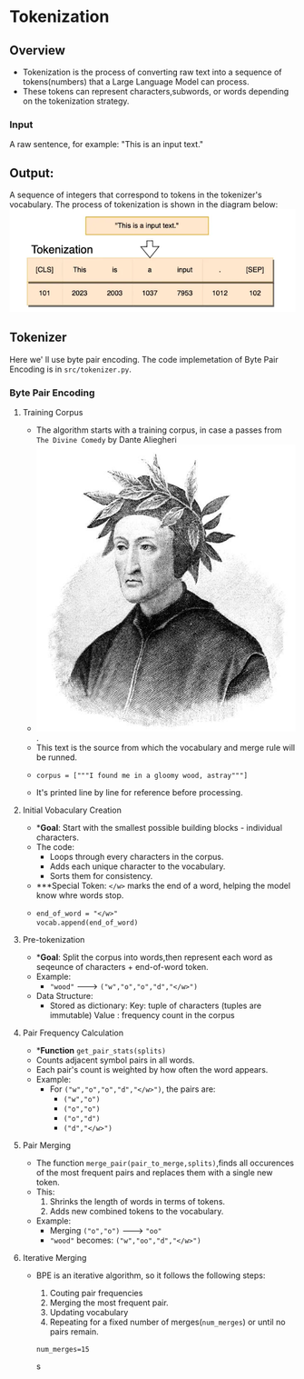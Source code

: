 # Tokenization

## Overview
- Tokenization is the process of converting raw text into a sequence of tokens(numbers) that a Large Language Model can process.
- These tokens can represent characters,subwords, or words depending on the tokenization strategy.
 

### Input
A raw sentence, for example: 
"This is an input text."

## Output:
A sequence of integers that correspond to tokens in the tokenizer's vocabulary.
The process of tokenization is shown in the diagram below:
![Output Example](../assets/tokenization.png)

## Tokenizer 
Here we' ll use byte pair encoding.
The code implemetation of Byte Pair Encoding is in `src/tokenizer.py`.
### Byte Pair Encoding
1. Training Corpus
   - The algorithm starts with a training corpus, in case a passes from `The Divine Comedy` by Dante Aliegheri
   - ![Dante](../assets/dante.jpg).
   - This text is the source from which the vocabulary and merge rule will be runned.
   - ````
     corpus = ["""I found me in a gloomy wood, astray"""]

   - It's printed line by line for reference before
     processing.
2. Initial Vobaculary Creation
   - ***Goal**: Start with the smallest possible building blocks - individual characters.
   - The code:
     - Loops through every characters in the corpus.
     - Adds each unique character to the vocabulary.
     -  Sorts them for consistency.
   - ***Special Token: `</w>` marks the end of a word, helping the model know whre words stop.
   - ````
     end_of_word = "</w>"
     vocab.append(end_of_word)

3. Pre-tokenization
   - ***Goal**: Split the corpus into words,then represent each word as seqeunce of characters + end-of-word token.
   - Example:
     - `"wood"` ---> `("w","o","o","d","</w>")`
   - Data Structure:
     - Stored as dictionary:
        Key: tuple of characters (tuples are immutable)
        Value : frequency count in the corpus
4. Pair Frequency Calculation
   - ***Function** `get_pair_stats(splits)`
   - Counts adjacent symbol pairs in all words.
   - Each pair's count is weighted by how often the word appears.
   - Example:
     - For `("w","o","o","d","</w>")`, the pairs are:
        - `("w","o")`
        - `("o","o")`
        - `("o","d")`
        - `("d","</w>")`
5. Pair Merging
   - The function `merge_pair(pair_to_merge,splits)`,finds all occurences of the most frequent pairs and replaces them with a single new token.
   - This:
      1. Shrinks the length of words in terms of tokens.
      2. Adds new combined tokens to the vocabulary.
   - Example:
      - Merging `("o","o")` ---> `"oo"`
      - `"wood"` becomes: `("w","oo","d","</w>")`

6. Iterative Merging
   - BPE is an iterative algorithm, so it follows the following steps:
       1. Couting pair frequencies
       2.  Merging the most frequent pair.
       3.  Updating vocabulary
       4.  Repeating for a fixed number of merges(`num_merges`) or until no pairs remain.
          
         num_merges=15

       s
         






